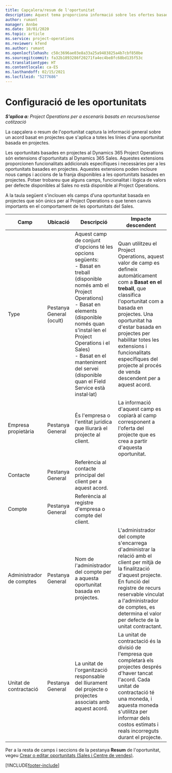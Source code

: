 ```yaml
---
title: Capçalera/resum de l'oportunitat
description: Aquest tema proporciona informació sobre les ofertes basades en el projecte i les línies d'oportunitat basades en el projecte.
author: rumant
manager: Annbe
ms.date: 10/01/2020
ms.topic: article
ms.service: project-operations
ms.reviewer: kfend
ms.author: rumant
ms.openlocfilehash: c58c3696ae03e8a33a25a9483825a4b7cbf850be
ms.sourcegitcommit: fa32b1893286f20271fa4ec4be8fc68bd135f53c
ms.translationtype: HT
ms.contentlocale: ca-ES
ms.lasthandoff: 02/15/2021
ms.locfileid: "5277686"
---
```

# <a name="opportunity-settings"></a>Configuració de les oportunitats

_**S'aplica a:** Project Operations per a escenaris basats en recursos/sense cotització_


La capçalera o resum de l'oportunitat captura la informació general sobre un acord basat en projectes que s'aplica a totes les línies d'una oportunitat basada en projectes.

Les oportunitats basades en projectes al Dynamics 365 Project Operations són extensions d'oportunitats al Dynamics 365 Sales. Aquestes extensions proporcionen funcionalitats addicionals específiques i necessàries per a les oportunitats basades en projectes. Aquestes extensions poden incloure nous camps i accions de la franja disponibles a les oportunitats basades en projectes. Potser trobareu que alguns camps, funcionalitat i lògica de valors per defecte disponibles al Sales no està disponible al Project Operations.

A la taula següent s'inclouen els camps d'una oportunitat basada en projectes que són únics per al Project Operations o que tenen canvis importants en el comportament de les oportunitats del Sales.

| **Camp** | **Ubicació** | **Descripció** | **Impacte descendent** |
| --- | --- | --- | --- |
| Type | Pestanya General (ocult) | Aquest camp de conjunt d'opcions té les opcions següents:</br>- Basat en treball (disponible només amb el Project Operations)</br>- Basat en elements (disponible només quan s'instal·len el Project Operations i el Sales)</br>- Basat en el manteniment del servei (disponible quan el Field Service està instal·lat) | Quan utilitzeu el Project Operations, aquest valor de camp es defineix automàticament com a **Basat en el treball**, que classifica l'oportunitat com a basada en projectes. Una oportunitat ha d'estar basada en projectes per habilitar totes les extensions i funcionalitats específiques del projecte al procés de venda descendent per a aquest acord. |
| Empresa propietària | Pestanya General | És l'empresa o l'entitat jurídica que lliurarà el projecte al client. | La informació d'aquest camp es copiarà al camp corresponent a l'oferta del projecte que es crea a partir d'aquesta oportunitat. |
| Contacte | Pestanya General | Referència al contacte principal del client per a aquest acord. | |
| Compte | Pestanya General | Referència al registre d'empresa o compte del client. | |
| Administrador de comptes | Pestanya General | Nom de l'administrador del compte per a aquesta oportunitat basada en projectes. | L'administrador del compte s'encarrega d'administrar la relació amb el client per mitjà de la finalització d'aquest projecte. En funció del registre de recurs reservable vinculat a l'administrador de comptes, es determina el valor per defecte de la unitat contractant. |
| Unitat de contractació | Pestanya General | La unitat de l'organització responsable del lliurament del projecte o projectes associats amb aquest acord. | La unitat de contractació és la divisió de l'empresa que completarà els projectes després d'haver tancat l'acord. Cada unitat de contractació té una moneda, i aquesta moneda s'utilitza per informar dels costos estimats i reals incorreguts durant el projecte. |

Per a la resta de camps i seccions de la pestanya **Resum** de l'oportunitat, vegeu [Crear o editar oportunitats (Sales i Centre de vendes)](https://docs.microsoft.com/dynamics365/sales-enterprise/create-edit-opportunity-sales).


[!INCLUDE[footer-include](../includes/footer-banner.md)]